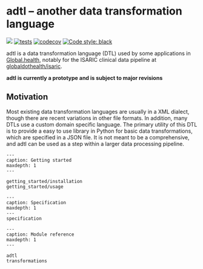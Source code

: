 # adtl – another data transformation language

[![](https://img.shields.io/badge/python-3.8+-blue.svg)](https://www.python.org/downloads/)
[![tests](https://github.com/globaldothealth/adtl/actions/workflows/tests.yml/badge.svg)](https://github.com/globaldothealth/adtl/actions/workflows/tests.yml)
[![codecov](https://codecov.io/gh/globaldothealth/adtl/branch/main/graph/badge.svg?token=QTD7HRR3TO)](https://codecov.io/gh/globaldothealth/adtl)
[![Code style: black](https://img.shields.io/badge/code%20style-black-000000.svg)](https://github.com/psf/black)


adtl is a data transformation language (DTL) used by some applications in
[Global.health](https://global.health), notably for the ISARIC clinical data pipeline at
[globaldothealth/isaric](https://github.com/globaldothealth/isaric).

**adtl is currently a prototype and is subject to major revisions**

## Motivation

Most existing data transformation languages are usually in a XML dialect, though
there are recent variations in other file formats. In addition, many DTLs use a
custom domain specific language. The primary utility of this DTL is to provide a
easy to use library in Python for basic data transformations, which are
specified in a JSON file. It is not meant to be a comprehensive, and adtl can
be used as a step within a larger data processing pipeline.

```{toctree}
---
caption: Getting started
maxdepth: 1
---

getting_started/installation
getting_started/usage
```

```{toctree}
---
caption: Specification
maxdepth: 1
---
specification
```

```{toctree}
---
caption: Module reference
maxdepth: 1
---

adtl
transformations
```

